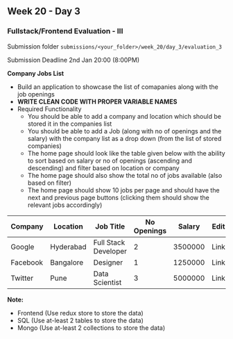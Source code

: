## Week 20 - Day 3

### Fullstack/Frontend Evaluation - III

Submission folder `submissions/<your_folder>/week_20/day_3/evaluation_3`

Submission Deadline 2nd Jan 20:00 (8:00PM)

**Company Jobs List**

- Build an application to showcase the list of comapanies along with the job openings
- **WRITE CLEAN CODE WITH PROPER VARIABLE NAMES**
- Required Functionality
  - You should be able to add a company and location which should be stored it in the companies list
  - You should be able to add a Job (along with no of openings and the salary) with the company list as a drop down (from the list of stored companies)
  - The home page should look like the table given below with the ability to sort based on salary or no of openings (ascending and descending) and filter based on location or company
  - The home page should also show the total no of jobs available (also based on filter)
  - The home page should show 10 jobs per page and should have the next and previous page buttons (clicking them should show the relevant jobs accordingly)   

| Company  | Location | Job Title | No Openings | Salary  | Edit | Delete |
| -------- | --------- | ----------- | ----------- | ------- | ---- | ------ |
| Google   | Hyderabad | Full Stack Developer | 2           | 3500000 | Link | Link   |
| Facebook | Bangalore | Designer             | 1           | 1250000 | Link | Link   |
| Twitter  | Pune | Data Scientist       | 3           | 5000000 | Link | Link   |

**Note:**

- Frontend (Use redux store to store the data)
- SQL (Use at-least 2 tables to store the data)
- Mongo (Use at-least 2 collections to store the data)
